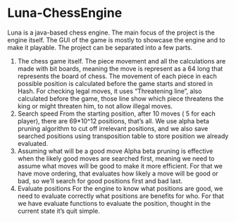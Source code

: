 # Luna-ChessEngine
Luna is a java-based chess engine. The main focus of the project is the engine itself. The GUI of the game is mostly to showcase the engine and to make it playable.
The project can be separated into a few parts.
1. The chess game itself.
The piece movement and all the calculations are made with bit boards, meaning the move is represent as a 64 long that represents the board of chess. The movement of each piece in each possible position is calculated before the game starts and stored in Hash. For checking legal moves, it uses “Threatening line”, also calculated before the game, those line show which piece threatens the king or might threaten him, to not allow illegal moves.
2. Search speed
From the starting position, after 10 moves ( 5 for each player), there are 69*10^12 positions, that’s all. We use alpha beta pruning algorithm to cut off  irrelevant positions, and we also save searched positions using transposition table to store position we already evaluated.  
3. Assuming what will be a good move
Alpha beta pruning is effective when the likely good moves are searched first, meaning we need to assume what moves will be good to make it more efficient. For that we have move ordering, that evaluates how likely a move will be good or bad, so we’ll search for good positions first and bad last.
4. Evaluate positions
For the engine to know what positions are good, we need to evaluate correctly what positions are benefits for who. For that we have evaluate functions to evaluate the position, thought in the current state it’s quit simple.



